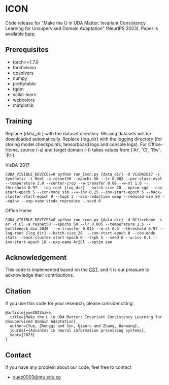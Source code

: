 # ICON
Code release for "Make the U in UDA Matter: Invariant Consistency Learning for Unsupervised Domain Adaptation" (NeurIPS 2023). Paper is available [here](https://arxiv.org/pdf/2309.12742.pdf).

## Prerequisites
- torch>=1.7.0
- torchvision
- qpsolvers
- numpy
- prettytable
- tqdm
- scikit-learn
- webcolors
- matplotlib


## Training

Replace {data_dir} with the dataset directory. Missing datasets will be downloaded automatically. Replace {log_dir} with the logging directory (for storing model checkpoints, tensorboard logs and console logs). For Office-Home, source (-s) and target domain (-t) takes values from {'Ar', 'Cl', 'Rw', 'Pr'}.

VisDA-2017
```
CUDA_VISIBLE_DEVICES=0 python run_icon.py {data_dir} -d VisDA2017 -s Synthetic -t Real -a resnet50 --epochs 50 --lr 0.002 --per-class-eval --temperature 3.0 --center-crop --w-transfer 0.08 --w-st 1.0 --threshold 0.97 --log-root {log_dir} --batch-size 28 --optim sgd --con-start-epoch 5 --con-mode sim --w-inv 0.25 --inv-start-epoch 5 --back-cluster-start-epoch 9 --topk 3 --dim-reduction umap --reduced-dim 50 --eqinv --exp-name visda_reproduce --seed 0
```

Office Home
```
CUDA_VISIBLE_DEVICES=0 python run_icon.py {data_dir} -d OfficeHome -s Ar -t Cl -a resnet50 --epochs 50 --lr 0.005 --temperature 2.5 --bottleneck-dim 2048  --w-transfer 0.015 --w-st 0.5 --threshold 0.97 --log-root {log_dir} --batch-size 28  --con-start-epoch 0 --con-mode stats --back-cluster-start-epoch 0 --topk 5 --seed 0 --w-inv 0.1 --inv-start-epoch 10 --exp-name Ar2Cl --optim sam
```

## Acknowledgement
This code is implemented based on the [CST](https://github.com/Liuhong99/CST), and it is our pleasure to acknowledge their contributions.


## Citation
If you use this code for your research, please consider citing:
```
@article{yue2023make,
  title={Make the U in UDA Matter: Invariant Consistency Learning for Unsupervised Domain Adaptation},
  author={Yue, Zhongqi and Sun, Qianru and Zhang, Hanwang},
  journal={Advances in neural information processing systems},
  year={2023}
}
```

## Contact
If you have any problem about our code, feel free to contact
- yuez0003@ntu.edu.sg